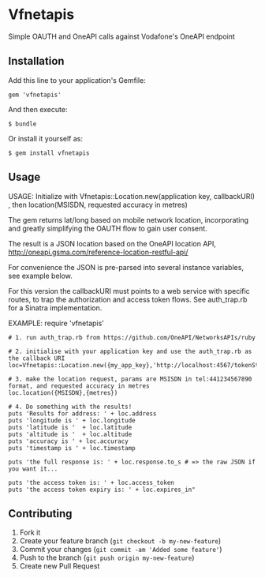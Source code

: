 # Vfnetapis

Simple OAUTH and OneAPI calls against Vodafone's OneAPI endpoint

## Installation

Add this line to your application's Gemfile:

    gem 'vfnetapis'

And then execute:

    $ bundle

Or install it yourself as:

    $ gem install vfnetapis

## Usage

  USAGE: Initialize with Vfnetapis::Location.new(application key, callbackURI) , then location(MSISDN, requested accuracy in metres)
  
  The gem returns lat/long based on mobile network location, incorporating and greatly simplifying the OAUTH flow to gain user consent.
  
  The result is a JSON location based on the OneAPI location API, http://oneapi.gsma.com/reference-location-restful-api/
  
  For convenience the JSON is pre-parsed into several instance variables, see example below.
  
  For this version the callbackURI must points to a web service with specific routes,
  to trap the authorization and access token flows. See auth_trap.rb
  for a Sinatra implementation.
  
  EXAMPLE:
	require 'vfnetapis'
	
	# 1. run auth_trap.rb from https://github.com/OneAPI/NetworksAPIs/ruby
	
	# 2. initialise with your application key and use the auth_trap.rb as the callback URI
	loc=Vfnetapis::Location.new({my_app_key},'http://localhost:4567/tokenStore')
	
	# 3. make the location request, params are MSISDN in tel:441234567890 format, and requested accuracy in metres 
	loc.location({MSISDN},{metres})
	
	# 4. Do something with the results!
	puts 'Results for address: ' + loc.address
	puts 'longitude is ' + loc.longitude
	puts 'latitude is '  + loc.latitude
	puts 'altitude is '  + loc.altitude
	puts 'accuracy is ' + loc.accuracy
	puts 'timestamp is ' + loc.timestamp
	
	puts 'the full response is: ' + loc.response.to_s # => the raw JSON if you want it...
	
	puts 'the access token is: ' + loc.access_token
	puts 'the access token expiry is: ' + loc.expires_in"

## Contributing

1. Fork it
2. Create your feature branch (`git checkout -b my-new-feature`)
3. Commit your changes (`git commit -am 'Added some feature'`)
4. Push to the branch (`git push origin my-new-feature`)
5. Create new Pull Request
